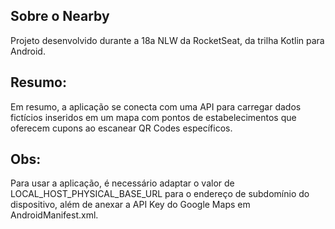 ## Sobre o Nearby 

Projeto desenvolvido durante a 18a NLW da RocketSeat, da trilha Kotlin para Android.

## Resumo:

Em resumo, a aplicação se conecta com uma API para carregar dados fictícios inseridos em um mapa com pontos de estabelecimentos que oferecem cupons ao escanear QR Codes específicos.

## Obs:

Para usar a aplicação, é necessário adaptar o valor de LOCAL_HOST_PHYSICAL_BASE_URL para o endereço de subdomínio do dispositivo, além de anexar a API Key do Google Maps em AndroidManifest.xml.